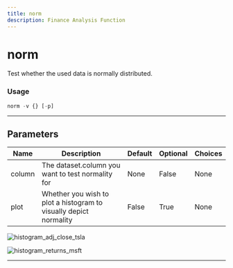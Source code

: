 ```yaml
---
title: norm
description: Finance Analysis Function
---
```


# norm

Test whether the used data is normally distributed.

### Usage

```python
norm -v {} [-p]
```

---

## Parameters

| Name | Description | Default | Optional | Choices |
| ---- | ----------- | ------- | -------- | ------- |
| column | The dataset.column you want to test normality for | None | False | None |
| plot | Whether you wish to plot a histogram to visually depict normality | False | True | None |

![histogram_adj_close_tsla](https://user-images.githubusercontent.com/46355364/155514663-90cb210a-002a-49fe-b7d3-29d9f2aeb5ac.png)

![histogram_returns_msft](https://user-images.githubusercontent.com/46355364/155514702-f46da473-b340-4d68-b31e-f96606c4ed00.png)

---
